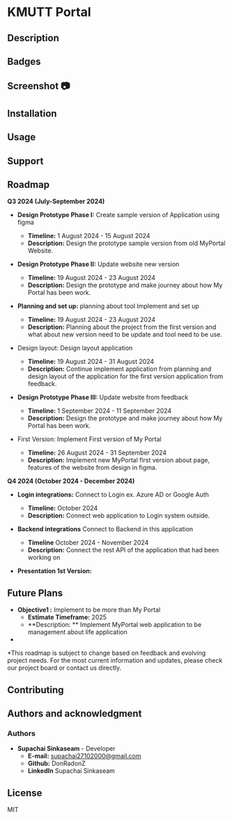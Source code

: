 # KMUTT Portal



<!-- ## Getting started

To make it easy for you to get started with GitLab, here's a list of recommended next steps.

Already a pro? Just edit this README.md and make it your own. Want to make it easy? [Use the template at the bottom](#editing-this-readme)!

## Add your files

- [ ] [Create](https://docs.gitlab.com/ee/user/project/repository/web_editor.html#create-a-file) or [upload](https://docs.gitlab.com/ee/user/project/repository/web_editor.html#upload-a-file) files
- [ ] [Add files using the command line](https://docs.gitlab.com/ee/gitlab-basics/add-file.html#add-a-file-using-the-command-line) or push an existing Git repository with the following command:

```
cd existing_repo
git remote add origin https://gitlab.com/supachai27102000/kmutt-portal.git
git branch -M main
git push -uf origin main
```

## Integrate with your tools

- [ ] [Set up project integrations](https://gitlab.com/supachai27102000/kmutt-portal/-/settings/integrations)

## Collaborate with your team

- [ ] [Invite team members and collaborators](https://docs.gitlab.com/ee/user/project/members/)
- [ ] [Create a new merge request](https://docs.gitlab.com/ee/user/project/merge_requests/creating_merge_requests.html)
- [ ] [Automatically close issues from merge requests](https://docs.gitlab.com/ee/user/project/issues/managing_issues.html#closing-issues-automatically)
- [ ] [Enable merge request approvals](https://docs.gitlab.com/ee/user/project/merge_requests/approvals/)
- [ ] [Set auto-merge](https://docs.gitlab.com/ee/user/project/merge_requests/merge_when_pipeline_succeeds.html)

## Test and Deploy

Use the built-in continuous integration in GitLab.

- [ ] [Get started with GitLab CI/CD](https://docs.gitlab.com/ee/ci/quick_start/index.html)
- [ ] [Analyze your code for known vulnerabilities with Static Application Security Testing (SAST)](https://docs.gitlab.com/ee/user/application_security/sast/)
- [ ] [Deploy to Kubernetes, Amazon EC2, or Amazon ECS using Auto Deploy](https://docs.gitlab.com/ee/topics/autodevops/requirements.html)
- [ ] [Use pull-based deployments for improved Kubernetes management](https://docs.gitlab.com/ee/user/clusters/agent/)
- [ ] [Set up protected environments](https://docs.gitlab.com/ee/ci/environments/protected_environments.html)

*** -->


## Description
<!-- Let people know what your project can do specifically. Provide context and add a link to any reference visitors might be unfamiliar with. A list of Features or a Background subsection can also be added here. If there are alternatives to your project, this is a good place to list differentiating factors. -->

## Badges
<!-- On some READMEs, you may see small images that convey metadata, such as whether or not all the tests are passing for the project. You can use Shields to add some to your README. Many services also have instructions for adding a badge. -->

## Screenshot 📷

## Installation
<!-- Within a particular ecosystem, there may be a common way of installing things, such as using Yarn, NuGet, or Homebrew. However, consider the possibility that whoever is reading your README is a novice and would like more guidance. Listing specific steps helps remove ambiguity and gets people to using your project as quickly as possible. If it only runs in a specific context like a particular programming language version or operating system or has dependencies that have to be installed manually, also add a Requirements subsection. -->

## Usage
<!-- Use examples liberally, and show the expected output if you can. It's helpful to have inline the smallest example of usage that you can demonstrate, while providing links to more sophisticated examples if they are too long to reasonably include in the README. -->

## Support
<!-- Tell people where they can go to for help. It can be any combination of an issue tracker, a chat room, an email address, etc. -->

## Roadmap

**Q3 2024 (July-September 2024)**
* **Design Prototype Phase I:** Create sample version of Application using figma
    *   **Timeline:** 1 August 2024 - 15 August 2024
    *   **Description:** Design the prototype sample version from old MyPortal Website.


* **Design Prototype Phase II:** Update website new version 
    *   **Timeline:** 19 August 2024 - 23 August 2024
    *   **Description:** Design the prototype and make journey about how My Portal has been work.

* **Planning and set up:** planning about tool Implement and set up
    * **Timeline:** 19 August 2024 - 23 August 2024
    * **Description:** Planning about the project from the first version and what about new version need to be update and tool need to be use.

* Design layout: Design layout application
    * **Timeline:** 19 August 2024 - 31 August 2024
    * **Description:** Continue implement application from planning and design layout of the application for the first version application from feedback.

* **Design Prototype Phase III:** Update website from feedback
    *   **Timeline:** 1 September 2024 - 11 September 2024
    *   **Description:** Design the prototype and make journey about how My Portal has been work.

* First Version: Implement First version of My Portal
    * **Timeline:** 26 August 2024 - 31 September 2024
    * **Description:** Implement new MyPortal first version about page, features of the website from design in figma.

**Q4 2024 (October 2024 - December 2024)**

* **Login integrations:** Connect to Login ex. Azure AD or Google Auth
    * **Timeline:** October 2024
    * **Description:** Connect web application to Login system outside.

* **Backend integrations** Connect to Backend in this application
    * **Timeline** October 2024 - November 2024
    * **Description:** Connect the rest API of the application that had been working on

* **Presentation 1st Version:** 






## Future Plans
* **Objective1 :** Implement to be more than My Portal
    * **Estimate Timeframe:** 2025
    * **Description: ** Implement MyPortal web application to be management about life application
* 

*This roadmap is subject to change based on feedback and evolving project needs. For the most current information and updates, please check our project board or contact us directly.

## Contributing
<!-- State if you are open to contributions and what your requirements are for accepting them.

For people who want to make changes to your project, it's helpful to have some documentation on how to get started. Perhaps there is a script that they should run or some environment variables that they need to set. Make these steps explicit. These instructions could also be useful to your future self.

You can also document commands to lint the code or run tests. These steps help to ensure high code quality and reduce the likelihood that the changes inadvertently break something. Having instructions for running tests is especially helpful if it requires external setup, such as starting a Selenium server for testing in a browser. -->

## Authors and acknowledgment

### Authors
* **Supachai Sinkaseam** - Developer
    * **E-mail:** supachai27102000@gmail.com
    * **Github:** DonRadonZ
    * **LinkedIn** Supachai Sinkaseam


## License
MIT

<!-- ## Project status
If you have run out of energy or time for your project, put a note at the top of the README saying that development has slowed down or stopped completely. Someone may choose to fork your project or volunteer to step in as a maintainer or owner, allowing your project to keep going. You can also make an explicit request for maintainers. -->
